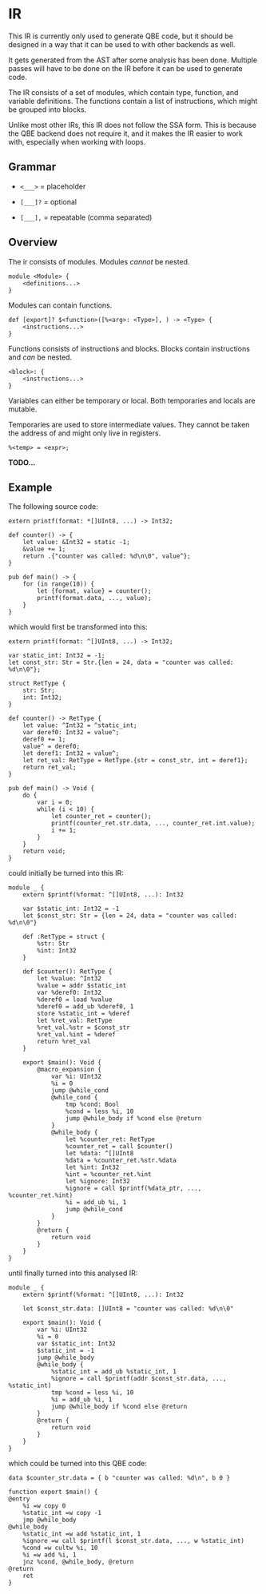 # IR

This IR is currently only used to generate QBE
code, but it should be designed in a way that it
can be used to with other backends as well.

It gets generated from the AST after some analysis
has been done. Multiple passes will have to be
done on the IR before it can be used to generate
code.

The IR consists of a set of modules, which contain
type, function, and variable definitions. The
functions contain a list of instructions, which
might be grouped into blocks.

Unlike most other IRs, this IR does not follow the
SSA form. This is because the QBE backend does not
require it, and it makes the IR easier to work
with, especially when working with loops.

## Grammar

* `<___>`  = placeholder

* `[___]?` = optional

* `[___],` = repeatable (comma separated)

## Overview

The ir consists of modules.
Modules *cannot* be nested.

```
module <Module> {
    <definitions...>
}
```

Modules can contain functions.

```
def [export]? $<function>([%<arg>: <Type>], ) -> <Type> {
    <instructions...>
}
```

Functions consists of instructions and blocks.
Blocks contain instructions and *can* be nested.

```
<block>: {
    <instructions...>
}
```

Variables can either be temporary or local.
Both temporaries and locals are mutable.

Temporaries are used to store intermediate values.
They cannot be taken the address of and might only
live in registers.

```
%<temp> = <expr>;
```

**TODO...**

## Example

The following source code:

```mylang
extern printf(format: *[]UInt8, ...) -> Int32;

def counter() -> {
    let value: &Int32 = static -1;
    &value += 1;
    return .{"counter was called: %d\n\0", value^};
}

pub def main() -> {
    for (in range(10)) {
        let {format, value} = counter();
        printf(format.data, ..., value);
    }
}
```

which would first be transformed into this:

```mylang
extern printf(format: ^[]UInt8, ...) -> Int32;

var static_int: Int32 = -1;
let const_str: Str = Str.{len = 24, data = "counter was called: %d\n\0"};

struct RetType {
    str: Str;
    int: Int32;
}

def counter() -> RetType {
    let value: ^Int32 = ^static_int;
    var deref0: Int32 = value^;
    deref0 += 1;
    value^ = deref0;
    let deref1: Int32 = value^;
    let ret_val: RetType = RetType.{str = const_str, int = deref1};
    return ret_val;
}

pub def main() -> Void {
    do {
        var i = 0;
        while (i < 10) {
            let counter_ret = counter();
            printf(counter_ret.str.data, ..., counter_ret.int.value);
            i += 1;
        }
    }
    return void;
}
```

could initially be turned into this IR:

```
module _ {
    extern $printf(%format: ^[]UInt8, ...): Int32

    var $static_int: Int32 = -1
    let $const_str: Str = {len = 24, data = "counter was called: %d\n\0"}

    def :RetType = struct {
        %str: Str
        %int: Int32
    }

    def $counter(): RetType {
        let %value: ^Int32
        %value = addr $static_int
        var %deref0: Int32
        %deref0 = load %value
        %deref0 = add_ub %deref0, 1
        store %static_int = %deref
        let %ret_val: RetType
        %ret_val.%str = $const_str
        %ret_val.%int = %deref
        return %ret_val
    }

    export $main(): Void {
        @macro_expansion {
            var %i: UInt32
            %i = 0
            jump @while_cond
            @while_cond {
                tmp %cond: Bool
                %cond = less %i, 10
                jump @while_body if %cond else @return
            }
            @while_body {
                let %counter_ret: RetType
                %counter_ret = call $counter()
                let %data: ^[]UInt8
                %data = %counter_ret.%str.%data
                let %int: Int32
                %int = %counter_ret.%int
                let %ignore: Int32
                %ignore = call $printf(%data_ptr, ..., %counter_ret.%int)
                %i = add_ub %i, 1
                jump @while_cond
            }
        }
        @return {
            return void
        }
    }
}
```

until finally turned into this analysed IR:

```
module _ {
    extern $printf(%format: ^[]UInt8, ...): Int32

    let $const_str.data: []UInt8 = "counter was called: %d\n\0"

    export $main(): Void {
        var %i: UInt32
        %i = 0
        var $static_int: Int32
        $static_int = -1
        jump @while_body
        @while_body {
            %static_int = add_ub %static_int, 1
            %ignore = call $printf(addr $const_str.data, ..., %static_int)
            tmp %cond = less %i, 10
            %i = add_ub %i, 1
            jump @while_body if %cond else @return
        }
        @return {
            return void
        }
    }
}
```

which could be turned into this QBE code:

```qbe
data $counter_str.data = { b "counter was called: %d\n", b 0 }

function export $main() {
@entry
    %i =w copy 0
    %static_int =w copy -1
    jmp @while_body
@while_body
    %static_int =w add %static_int, 1
    %ignore =w call $printf(l $const_str.data, ..., w %static_int)
    %cond =w cultw %i, 10
    %i =w add %i, 1
    jnz %cond, @while_body, @return
@return
    ret
}
```

